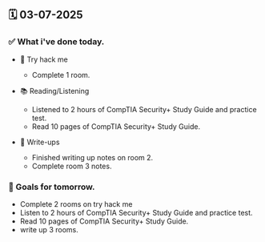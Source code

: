 ## 🗓️ 03-07-2025

### ✅ What i've done today.
- 👾 Try hack me
  - Complete 1 room.
 
- 📚 Reading/Listening
  - Listened to 2 hours of CompTIA Security+ Study Guide and practice test.
  - Read 10 pages of CompTIA Security+ Study Guide.

- 📝 Write-ups
  - Finished writing up notes on room 2.
  - Complete room 3 notes. 

### 🎯 Goals for tomorrow.
- Complete 2 rooms on try hack me
- Listen to 2 hours of CompTIA Security+ Study Guide and practice test.
- Read 10 pages of CompTIA Security+ Study Guide.
- write up 3 rooms.
